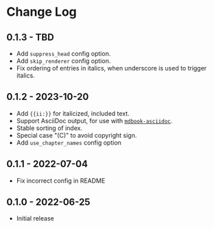 # Change Log

## 0.1.3 - TBD

- Add `suppress_head` config option.
- Add `skip_renderer` config option.
- Fix ordering of entries in italics, when underscore is used to trigger italics.

## 0.1.2 - 2023-10-20

- Add `{{ii:}}` for italicized, included text.
- Support AsciiDoc output, for use with [`mdbook-asciidoc`](https://github.com/daviddrysdale/mdbook-asciidoc).
- Stable sorting of index.
- Special case "(C)" to avoid copyright sign.
- Add `use_chapter_names` config option

## 0.1.1 - 2022-07-04

- Fix incorrect config in README

## 0.1.0 - 2022-06-25

- Initial release
